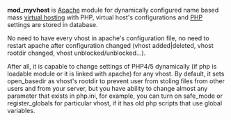 **mod\_myvhost** is [Apache](http://httpd.apache.org/) module for dynamically configured name based mass [virtual hosting](http://en.wikipedia.org/wiki/Virtual_hosting) with PHP, virtual host's configurations and [PHP](http://php.net/) settings are stored in database.

No need to have every vhost in apache's configuration file, no need to restart apache after configuration changed (vhost added|deleted, vhost rootdir changed, vhost unblocked/unblocked...).

After all, it is capable to change settings of PHP4/5 dynamically (if php is loadable module or it is linked with apache) for any vhost. By default, it sets open\_basedir as vhost's rootdir to prevent user from stoling files from other users and from your server, but you have ability to change almost any parameter that exists in php.ini, for example, you can turn on safe\_mode or register\_globals for particular vhost, if it has old php scripts that use global variables.